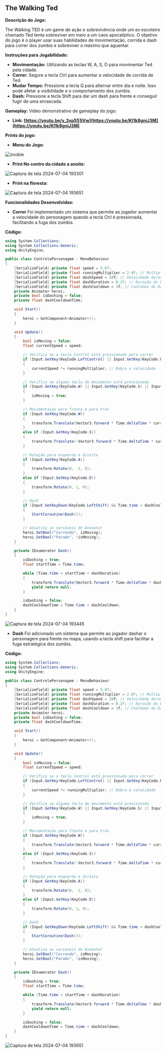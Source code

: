 ## The Walking Ted

**Descrição do Jogo:**

The Walking TED é um game de ação e sobrevivência onde um ex escoteiro chamado Ted tenta sobreviver em meio a um caos apocalíptico. O objetivo do jogo é o player usar suas habilidades de movimentação, corrida e dash para correr dos zumbis e sobreviver o máximo que aguentar.

**Instruções para Jogabilidade:**

- **Movimentação:**  Utilizando as teclas W, A, S, D para movimentar Ted pela cidade.
- **Correr:** Segure a tecla Ctrl para aumentar a velocidade de corrida de Ted.
- **Mudar Tempo:** Pressione a tecla Q para alternar entre dia e noite. Isso pode afetar a visibilidade e o comportamento dos zumbis.
- **Dash:** Pressione a tecla Shift para dar um dash para frente e conseguir fugir de uma enrascada.

**Gameplay:**
Vídeo demonstrativo de gameplay do jogo:
- **Link: [https://youtu.be/y_3xp551iVw](https://youtu.be/Kl1k8gniJ3M](https://youtu.be/Kl1k8gniJ3M)**

**Prints do jogo:**
  
- **Menu do Jogo:**
  
![zoobie](https://github.com/guilhermenicula/TheWalkingTed/assets/61329619/1bda61da-6510-4295-80cc-36a78d2fbf02)

- **Print No centro da cidade a anoite:**
  
![Captura de tela 2024-07-04 193301](https://github.com/guilhermenicula/TheWalkingTed/assets/61329619/0d750606-1c66-46bb-b223-affc085b2294)

- **Print na floresta:**
  
![Captura de tela 2024-07-04 193651](https://github.com/guilhermenicula/TheWalkingTed/assets/61329619/7a62e38c-eba0-46c8-91a3-bb5be774f933)

**Funcionalidades Desenvolvidas:**
- **Correr**
Foi implementado um sistema que permite ao jogador aumentar a velocidade do personagem quando a tecla Ctrl é pressionada, facilitando a fuga dos zumbis.

**Código:**
```csharp
using System.Collections;
using System.Collections.Generic;
using UnityEngine;

public class ControlePersonagem : MonoBehaviour
{
    [SerializeField] private float speed = 5.0f;
    [SerializeField] private float runningMultiplier = 2.0f; // Multiplicador para a corrida
    [SerializeField] private float dashSpeed = 20f; // Velocidade durante o Dash
    [SerializeField] private float dashDuration = 0.2f; // Duração do Dash
    [SerializeField] private float dashCooldown = 1f; // Cooldown do Dash
    private Animator heroi;
    private bool isDashing = false;
    private float dashCooldownTime;

    void Start()
    {
        heroi = GetComponent<Animator>();
    }

    void Update()
    {
        bool isMoving = false;
        float currentSpeed = speed;

        // Verifica se a tecla Control está pressionada para correr
        if (Input.GetKey(KeyCode.LeftControl) || Input.GetKey(KeyCode.RightControl))
        {
            currentSpeed *= runningMultiplier; // Dobra a velocidade
        }

        // Verifica se alguma tecla de movimento está pressionada
        if (Input.GetKey(KeyCode.W) || Input.GetKey(KeyCode.S) || Input.GetKey(KeyCode.A) || Input.GetKey(KeyCode.D))
        {
            isMoving = true;
        }

        // Movimentação para frente e para trás
        if (Input.GetKey(KeyCode.W))
        {
            transform.Translate(Vector3.forward * Time.deltaTime * currentSpeed);
        }
        else if (Input.GetKey(KeyCode.S))
        {
            transform.Translate(-Vector3.forward * Time.deltaTime * currentSpeed);
        }

        // Rotação para esquerda e direita
        if (Input.GetKey(KeyCode.A))
        {
            transform.Rotate(0, -1, 0);
        }
        else if (Input.GetKey(KeyCode.D))
        {
            transform.Rotate(0, 1, 0);
        }

        // Dash
        if (Input.GetKeyDown(KeyCode.LeftShift) && Time.time > dashCooldownTime && !isDashing)
        {
            StartCoroutine(Dash());
        }

        // Atualiza as variáveis do Animator
        heroi.SetBool("Correndo", isMoving);
        heroi.SetBool("Parado", !isMoving);
    }

    private IEnumerator Dash()
    {
        isDashing = true;
        float startTime = Time.time;

        while (Time.time < startTime + dashDuration)
        {
            transform.Translate(Vector3.forward * Time.deltaTime * dashSpeed);
            yield return null;
        }

        isDashing = false;
        dashCooldownTime = Time.time + dashCooldown;
    }
}
```

![Captura de tela 2024-07-04 193445](https://github.com/guilhermenicula/TheWalkingTed/assets/61329619/6aa5c1b4-0b79-4cdc-b61c-ef04db09b887)


- **Dash**
Foi adicionado um sistema que permite ao jogador dashar o personagem para frente no mapa, usando a tecla shift para facilitar a fuga estratégica dos zumbis.

**Código:**
```csharp
using System.Collections;
using System.Collections.Generic;
using UnityEngine;

public class ControlePersonagem : MonoBehaviour
{
    [SerializeField] private float speed = 5.0f;
    [SerializeField] private float runningMultiplier = 2.0f; // Multiplicador para a corrida
    [SerializeField] private float dashSpeed = 20f; // Velocidade durante o Dash
    [SerializeField] private float dashDuration = 0.2f; // Duração do Dash
    [SerializeField] private float dashCooldown = 1f; // Cooldown do Dash
    private Animator heroi;
    private bool isDashing = false;
    private float dashCooldownTime;

    void Start()
    {
        heroi = GetComponent<Animator>();
    }

    void Update()
    {
        bool isMoving = false;
        float currentSpeed = speed;

        // Verifica se a tecla Control está pressionada para correr
        if (Input.GetKey(KeyCode.LeftControl) || Input.GetKey(KeyCode.RightControl))
        {
            currentSpeed *= runningMultiplier; // Dobra a velocidade
        }

        // Verifica se alguma tecla de movimento está pressionada
        if (Input.GetKey(KeyCode.W) || Input.GetKey(KeyCode.S) || Input.GetKey(KeyCode.A) || Input.GetKey(KeyCode.D))
        {
            isMoving = true;
        }

        // Movimentação para frente e para trás
        if (Input.GetKey(KeyCode.W))
        {
            transform.Translate(Vector3.forward * Time.deltaTime * currentSpeed);
        }
        else if (Input.GetKey(KeyCode.S))
        {
            transform.Translate(-Vector3.forward * Time.deltaTime * currentSpeed);
        }

        // Rotação para esquerda e direita
        if (Input.GetKey(KeyCode.A))
        {
            transform.Rotate(0, -1, 0);
        }
        else if (Input.GetKey(KeyCode.D))
        {
            transform.Rotate(0, 1, 0);
        }

        // Dash
        if (Input.GetKeyDown(KeyCode.LeftShift) && Time.time > dashCooldownTime && !isDashing)
        {
            StartCoroutine(Dash());
        }

        // Atualiza as variáveis do Animator
        heroi.SetBool("Correndo", isMoving);
        heroi.SetBool("Parado", !isMoving);
    }

    private IEnumerator Dash()
    {
        isDashing = true;
        float startTime = Time.time;

        while (Time.time < startTime + dashDuration)
        {
            transform.Translate(Vector3.forward * Time.deltaTime * dashSpeed);
            yield return null;
        }

        isDashing = false;
        dashCooldownTime = Time.time + dashCooldown;
    }
}
```

![Captura de tela 2024-07-04 193651](https://github.com/guilhermenicula/TheWalkingTed/assets/61329619/eb726d9c-6b13-4c67-9c12-55b6f9d0b67c)




